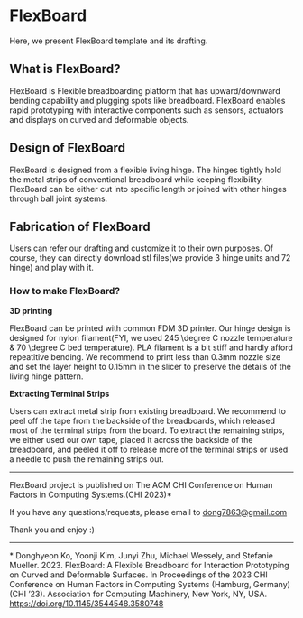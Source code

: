 # FlexBoard
Here, we present FlexBoard template and its drafting.


## What is FlexBoard?
FlexBoard is Flexible breadboarding platform that has upward/downward bending capability and plugging spots like breadboard.
FlexBoard enables rapid prototyping with interactive components such as sensors, actuators and displays on curved and deformable objects. 


## Design of FlexBoard
FlexBoard is designed from a flexible living hinge. The hinges tightly hold the metal strips of conventional breadboard while keeping flexibility.
FlexBoard can be either cut into specific length or joined with other hinges through ball joint systems.


## Fabrication of FlexBoard
Users can refer our drafting and customize it to their own purposes.
Of course, they can directly download stl files(we provide 3 hinge units and 72 hinge) and play with it.


### How to make FlexBoard?
**3D printing**

FlexBoard can be printed with common FDM 3D printer.
Our hinge design is designed for nylon filament(FYI, we used 245 \degree C nozzle temperature & 70 \degree C bed temperature). PLA filament is a bit stiff and hardly afford repeatitive bending.
We recommend to print less than 0.3mm nozzle size and set the layer height to 0.15mm in the slicer to preserve the details of the living hinge pattern.

**Extracting Terminal Strips**

Users can extract metal strip from existing breadboard. 
We recommend to peel off the tape from the backside of the breadboards, which released most of the terminal strips from the board.
To extract the remaining strips, we either used our own tape, placed it across the backside of the breadboard, and peeled it off to release more of the terminal strips or used a needle to push the remaining strips out.


___
FlexBoard project is published on The ACM CHI Conference on Human Factors in Computing Systems.(CHI 2023)<a name="footnote_1">*</a>

If you have any questions/requests, please email to dong7863@gmail.com

Thank you and enjoy :)
___
<a name="footnote_1">*</a> Donghyeon Ko, Yoonji Kim, Junyi Zhu, Michael Wessely, and Stefanie Mueller. 2023. FlexBoard: A Flexible Breadboard for Interaction Prototyping on Curved and Deformable Surfaces. In Proceedings of the 2023 CHI Conference on Human Factors in Computing Systems (Hamburg, Germany) (CHI
’23). Association for Computing Machinery, New York, NY, USA. <https://doi.org/10.1145/3544548.3580748>

